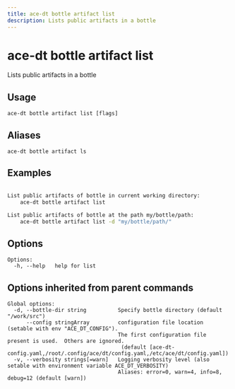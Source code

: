 ```yaml
---
title: ace-dt bottle artifact list
description: Lists public artifacts in a bottle
---
```


<!--
This documentation is auto generated by a script.
Please do not edit this file directly.
-->

<!-- markdownlint-disable-next-line single-title -->
# ace-dt bottle artifact list

Lists public artifacts in a bottle

## Usage

```plaintext
ace-dt bottle artifact list [flags]
```

## Aliases

```plaintext
ace-dt bottle artifact ls
```

## Examples

```sh

List public artifacts of bottle in current working directory:
	ace-dt bottle artifact list

List public artifacts of bottle at the path my/bottle/path:
	ace-dt bottle artifact list -d "my/bottle/path/"

```

## Options

```plaintext
Options:
  -h, --help   help for list
```

## Options inherited from parent commands

```plaintext
Global options:
  -d, --bottle-dir string          Specify bottle directory (default "/work/src")
      --config stringArray         configuration file location (setable with env "ACE_DT_CONFIG").
                                   The first configuration file present is used.  Others are ignored.
                                    (default [ace-dt-config.yaml,/root/.config/ace/dt/config.yaml,/etc/ace/dt/config.yaml])
  -v, --verbosity strings[=warn]   Logging verbosity level (also setable with environment variable ACE_DT_VERBOSITY)
                                   Aliases: error=0, warn=4, info=8, debug=12 (default [warn])
```
